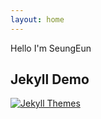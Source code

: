 ```yaml
---
layout: home
---
```


Hello I'm SeungEun

## Jekyll Demo
[![Jekyll Themes](https://img.shields.io/badge/featured%20on-JekyllThemes-red.svg)](https://sighingnow.github.io/jekyll-gitbook/)


